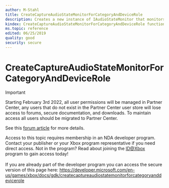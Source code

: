 ```yaml
---
author: M-Stahl
title: CreateCaptureAudioStateMonitorForCategoryAndDeviceRole
description: Creates a new instance of IAudioStateMonitor that monitors the audio level of all audio capture streams in the specified category and with the specified role.
kindex: CreateCaptureAudioStateMonitorForCategoryAndDeviceRole function Core Audio
ms.topic: reference
edited: 06/25/2019
quality: good
security: secure
---
```


# CreateCaptureAudioStateMonitorForCategoryAndDeviceRole
> [!IMPORTANT]
> Starting February 3rd 2022, all user permissions will be managed in Partner Center, any users that do not exist in the Partner Center user store will lose access to forums, secure documentation, and downloads. To maintain access all users should be migrated to Partner Center. <p></p>See this <a href="https://forums.xboxlive.com/articles/132187/breaking-change-user-access-for-forums-secure-docu.html">forum article</a> for more details.  

 Access to this topic requires membership in an NDA developer program. Contact your publisher or your Xbox program representative if you need direct access. Not in the program? Read about joining the <a href="https://www.xbox.com/Developers/id">ID@Xbox</a> program to gain access today!  <br/><br/>If you are already part of the developer program you can access the secure version of this page here: <a target="_blank" href="https://developer.microsoft.com/en-us/games/xbox/docs/gdk/createcaptureaudiostatemonitorforcategoryanddevicerole">https://developer.microsoft.com/en-us/games/xbox/docs/gdk/createcaptureaudiostatemonitorforcategoryanddevicerole</a>